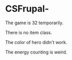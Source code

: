 # CSFrupal-

The game is 32 temporarily.

There is no item class.

The color of hero didn't work.

The energy counting is weird.
